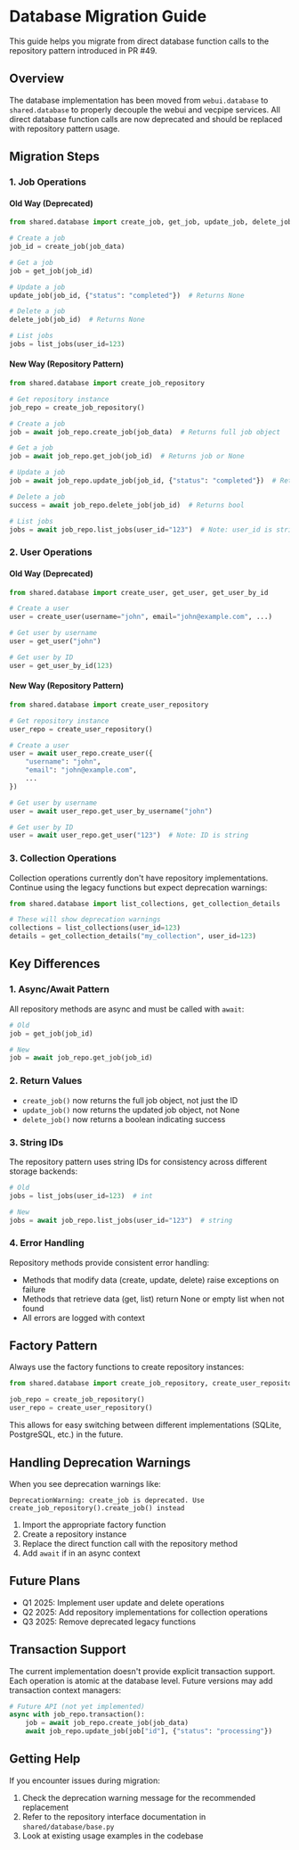 # Database Migration Guide

This guide helps you migrate from direct database function calls to the repository pattern introduced in PR #49.

## Overview

The database implementation has been moved from `webui.database` to `shared.database` to properly decouple the webui and vecpipe services. All direct database function calls are now deprecated and should be replaced with repository pattern usage.

## Migration Steps

### 1. Job Operations

#### Old Way (Deprecated)
```python
from shared.database import create_job, get_job, update_job, delete_job, list_jobs

# Create a job
job_id = create_job(job_data)

# Get a job
job = get_job(job_id)

# Update a job
update_job(job_id, {"status": "completed"})  # Returns None

# Delete a job
delete_job(job_id)  # Returns None

# List jobs
jobs = list_jobs(user_id=123)
```

#### New Way (Repository Pattern)
```python
from shared.database import create_job_repository

# Get repository instance
job_repo = create_job_repository()

# Create a job
job = await job_repo.create_job(job_data)  # Returns full job object

# Get a job
job = await job_repo.get_job(job_id)  # Returns job or None

# Update a job
job = await job_repo.update_job(job_id, {"status": "completed"})  # Returns updated job

# Delete a job
success = await job_repo.delete_job(job_id)  # Returns bool

# List jobs
jobs = await job_repo.list_jobs(user_id="123")  # Note: user_id is string
```

### 2. User Operations

#### Old Way (Deprecated)
```python
from shared.database import create_user, get_user, get_user_by_id

# Create a user
user = create_user(username="john", email="john@example.com", ...)

# Get user by username
user = get_user("john")

# Get user by ID
user = get_user_by_id(123)
```

#### New Way (Repository Pattern)
```python
from shared.database import create_user_repository

# Get repository instance
user_repo = create_user_repository()

# Create a user
user = await user_repo.create_user({
    "username": "john",
    "email": "john@example.com",
    ...
})

# Get user by username
user = await user_repo.get_user_by_username("john")

# Get user by ID
user = await user_repo.get_user("123")  # Note: ID is string
```

### 3. Collection Operations

Collection operations currently don't have repository implementations. Continue using the legacy functions but expect deprecation warnings:

```python
from shared.database import list_collections, get_collection_details

# These will show deprecation warnings
collections = list_collections(user_id=123)
details = get_collection_details("my_collection", user_id=123)
```

## Key Differences

### 1. Async/Await Pattern
All repository methods are async and must be called with `await`:
```python
# Old
job = get_job(job_id)

# New
job = await job_repo.get_job(job_id)
```

### 2. Return Values
- `create_job()` now returns the full job object, not just the ID
- `update_job()` now returns the updated job object, not None
- `delete_job()` now returns a boolean indicating success

### 3. String IDs
The repository pattern uses string IDs for consistency across different storage backends:
```python
# Old
jobs = list_jobs(user_id=123)  # int

# New
jobs = await job_repo.list_jobs(user_id="123")  # string
```

### 4. Error Handling
Repository methods provide consistent error handling:
- Methods that modify data (create, update, delete) raise exceptions on failure
- Methods that retrieve data (get, list) return None or empty list when not found
- All errors are logged with context

## Factory Pattern

Always use the factory functions to create repository instances:
```python
from shared.database import create_job_repository, create_user_repository

job_repo = create_job_repository()
user_repo = create_user_repository()
```

This allows for easy switching between different implementations (SQLite, PostgreSQL, etc.) in the future.

## Handling Deprecation Warnings

When you see deprecation warnings like:
```
DeprecationWarning: create_job is deprecated. Use create_job_repository().create_job() instead
```

1. Import the appropriate factory function
2. Create a repository instance
3. Replace the direct function call with the repository method
4. Add `await` if in an async context

## Future Plans

- Q1 2025: Implement user update and delete operations
- Q2 2025: Add repository implementations for collection operations
- Q3 2025: Remove deprecated legacy functions

## Transaction Support

The current implementation doesn't provide explicit transaction support. Each operation is atomic at the database level. Future versions may add transaction context managers:

```python
# Future API (not yet implemented)
async with job_repo.transaction():
    job = await job_repo.create_job(job_data)
    await job_repo.update_job(job["id"], {"status": "processing"})
```

## Getting Help

If you encounter issues during migration:
1. Check the deprecation warning message for the recommended replacement
2. Refer to the repository interface documentation in `shared/database/base.py`
3. Look at existing usage examples in the codebase